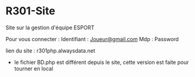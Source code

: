 # R301-Site
Site sur la gestion d'équipe ESPORT

Pour vous connecter :
Identifiant : Joueur@gmail.com
Mdp : Password

lien du site : r301php.alwaysdata.net

- le fichier BD.php est différent depuis le site, cette version est faite pour tourner en local
